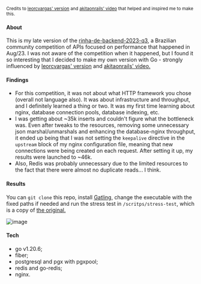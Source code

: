 <sub>Credits to [leorcvargas' version](https://github.com/leorcvargas/rinha-go/) and [akitaonrails' video](https://youtu.be/EifK2a_5K_U) that helped and inspired me to make this.</sub>

#### About
This is my late version of the [rinha-de-backend-2023-q3](https://github.com/zanfranceschi/rinha-de-backend-2023-q3/), a Brazilian community competition of APIs focused on performance that happened in Aug/23. I was not aware of the competition when it happened, but I found it so interesting that I decided to make my own version with Go - strongly influenced by [leorcvargas' version](https://github.com/leorcvargas/rinha-go/) and [akitaonrails' video.](https://youtu.be/EifK2a_5K_U)

#### Findings
- For this competition, it was not about what HTTP framework you chose (overall not language also). It was about infrastructure and throughput, and I definitely learned a thing or two. It was my first time learning about nginx, database connection pools, database indexing, etc.
- I was getting about ~35k inserts and couldn't figure what the bottleneck was. Even after tweaks to the resources, removing some unnecessary json marshal/unmarshals and enhancing the database-nginx throughput, it ended up being that I was not setting the `keepalive` directive in the `upstream` block of my nginx configuration file, meaning that new connections were being created on each request. After setting it up, my results were launched to ~46k.
- Also, Redis was probably unnecessary due to the limited resources to the fact that there were almost no duplicate reads... I think.

#### Results
You can `git clone` this repo, install [Gatling,](https://gatling.io/open-source/) change the executable with the fixed paths if needed and run the stress test in `/scritps/stress-test`, which is a copy of [the original.](https://github.com/zanfranceschi/rinha-de-backend-2023-q3/tree/main/stress-test)

![image](https://github.com/antoniopataro/rinha-de-backend-2023-q3-go/assets/87823281/f254f099-c767-4891-8329-a778736cf23f)

#### Tech
- go v1.20.6;
- fiber;
- postgresql and pgx with pgxpool;
- redis and go-redis;
- nginx.
